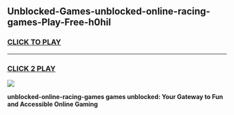 
## Unblocked-Games-unblocked-online-racing-games-Play-Free-h0hil
<h3>
<a href="https://premium76.site?title=unblocked-online-racing-games&ref=10A">CLICK TO PLAY</a></h3>
<hr>

<h3>
<a href="https://premium76.site?title=unblocked-online-racing-games&ref=10A">CLICK 2 PLAY</a>
  
</h3>

<a href="https://premium76.site?title=unblocked-online-racing-games&ref=10A"><img src="https://clearcache.store/games.png"></a>


**unblocked-online-racing-games games unblocked: Your Gateway to Fun and Accessible Online Gaming**

